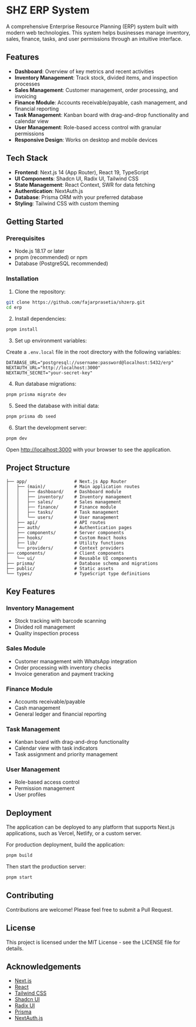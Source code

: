 # SHZ ERP System

A comprehensive Enterprise Resource Planning (ERP) system built with modern web technologies. This system helps businesses manage inventory, sales, finance, tasks, and user permissions through an intuitive interface.

## Features

- **Dashboard**: Overview of key metrics and recent activities
- **Inventory Management**: Track stock, divided items, and inspection processes
- **Sales Management**: Customer management, order processing, and invoicing
- **Finance Module**: Accounts receivable/payable, cash management, and financial reporting
- **Task Management**: Kanban board with drag-and-drop functionality and calendar view
- **User Management**: Role-based access control with granular permissions
- **Responsive Design**: Works on desktop and mobile devices

## Tech Stack

- **Frontend**: Next.js 14 (App Router), React 19, TypeScript
- **UI Components**: Shadcn UI, Radix UI, Tailwind CSS
- **State Management**: React Context, SWR for data fetching
- **Authentication**: NextAuth.js
- **Database**: Prisma ORM with your preferred database
- **Styling**: Tailwind CSS with custom theming

## Getting Started

### Prerequisites

- Node.js 18.17 or later
- pnpm (recommended) or npm
- Database (PostgreSQL recommended)

### Installation

1. Clone the repository:

```bash
git clone https://github.com/fajarprasetia/shzerp.git
cd erp
```

2. Install dependencies:

```bash
pnpm install
```

3. Set up environment variables:

Create a `.env.local` file in the root directory with the following variables:

```
DATABASE_URL="postgresql://username:password@localhost:5432/erp"
NEXTAUTH_URL="http://localhost:3000"
NEXTAUTH_SECRET="your-secret-key"
```

4. Run database migrations:

```bash
pnpm prisma migrate dev
```

5. Seed the database with initial data:

```bash
pnpm prisma db seed
```

6. Start the development server:

```bash
pnpm dev
```

Open [http://localhost:3000](http://localhost:3000) with your browser to see the application.

## Project Structure

```
├── app/                  # Next.js App Router
│   ├── (main)/           # Main application routes
│   │   ├── dashboard/    # Dashboard module
│   │   ├── inventory/    # Inventory management
│   │   ├── sales/        # Sales management
│   │   ├── finance/      # Finance module
│   │   ├── tasks/        # Task management
│   │   └── users/        # User management
│   ├── api/              # API routes
│   ├── auth/             # Authentication pages
│   ├── components/       # Server components
│   ├── hooks/            # Custom React hooks
│   ├── lib/              # Utility functions
│   └── providers/        # Context providers
├── components/           # Client components
│   └── ui/               # Reusable UI components
├── prisma/               # Database schema and migrations
├── public/               # Static assets
└── types/                # TypeScript type definitions
```

## Key Features

### Inventory Management

- Stock tracking with barcode scanning
- Divided roll management
- Quality inspection process

### Sales Module

- Customer management with WhatsApp integration
- Order processing with inventory checks
- Invoice generation and payment tracking

### Finance Module

- Accounts receivable/payable
- Cash management
- General ledger and financial reporting

### Task Management

- Kanban board with drag-and-drop functionality
- Calendar view with task indicators
- Task assignment and priority management

### User Management

- Role-based access control
- Permission management
- User profiles

## Deployment

The application can be deployed to any platform that supports Next.js applications, such as Vercel, Netlify, or a custom server.

For production deployment, build the application:

```bash
pnpm build
```

Then start the production server:

```bash
pnpm start
```

## Contributing

Contributions are welcome! Please feel free to submit a Pull Request.

## License

This project is licensed under the MIT License - see the LICENSE file for details.

## Acknowledgements

- [Next.js](https://nextjs.org/)
- [React](https://reactjs.org/)
- [Tailwind CSS](https://tailwindcss.com/)
- [Shadcn UI](https://ui.shadcn.com/)
- [Radix UI](https://www.radix-ui.com/)
- [Prisma](https://www.prisma.io/)
- [NextAuth.js](https://next-auth.js.org/)
